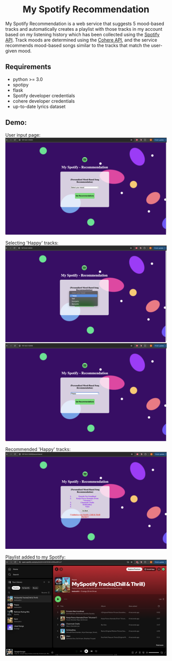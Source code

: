 <h1 align="center">My Spotify Recommendation</h1>

My Spotify Recommendation is a web service that suggests 5 mood-based tracks and automatically creates a playlist with those tracks in my account based on my listening history which has been collected using the [Spotify API](https://developer.spotify.com/). Track moods are determined using the [Cohere API](https://cohere.com/), and the service recommends mood-based songs similar to the tracks that match the user-given mood.

## Requirements
* python >= 3.0
* spotipy
* flask
* Spotify developer credentials
* cohere developer credentials
* up-to-date lyrics dataset

## Demo:
User input page:
![Demo](results/img1.png)

Selecting 'Happy' tracks:
![Demo](results/img2.png)
![Demo](results/img3.png)

Recommended 'Happy' tracks:
![Demo](results/img4.png)

Playlist added to my Spotify:
![Demo](results/img5.png)
